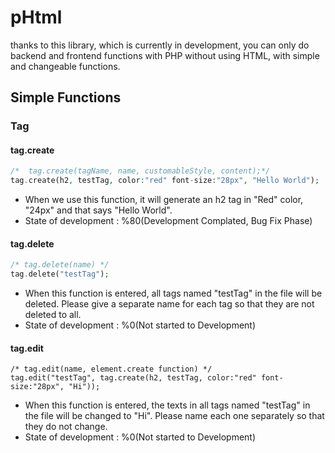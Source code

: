 # pHtml
thanks to this library, which is currently in development, you can only do backend and frontend functions with PHP without using HTML, with simple and changeable functions.

## Simple Functions

### Tag

#### tag.create
```php
/*  tag.create(tagName, name, customableStyle, content);*/
tag.create(h2, testTag, color:"red" font-size:"28px", "Hello World");
```
* When we use this function, it will generate an h2 tag in "Red" color, "24px" and that says "Hello World". 
* State of development : %80(Development Complated, Bug Fix Phase)
#### tag.delete
```php
/* tag.delete(name) */
tag.delete("testTag");
```
* When this function is entered, all tags named "testTag" in the file will be deleted. Please give a separate name for each tag so that they are not deleted to all.
* State of development : %0(Not started to Development)

#### tag.edit
```
/* tag.edit(name, element.create function) */
tag.edit("testTag", tag.create(h2, testTag, color:"red" font-size:"28px", "Hi"));
```
* When this function is entered, the texts in all tags named "testTag" in the file will be changed to "Hi". Please name each one separately so that they do not change.
* State of development : %0(Not started to Development)
